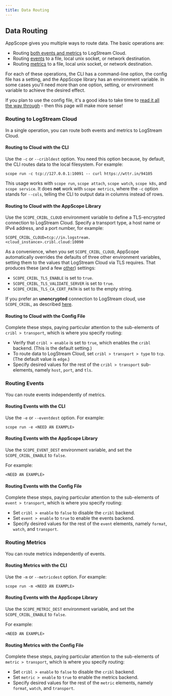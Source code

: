 ```yaml
---
title: Data Routing
---
```


## Data Routing

AppScope gives you multiple ways to route data. The basic operations are:

- Routing [both events and metrics](#routing-to-cloud) to LogStream Cloud.
- Routing [events](#routing-events) to a file, local unix socket, or network destination.
- Routing [metrics](#routing-metrics) to a file, local unix socket, or network destination.

For each of these operations, the CLI has a command-line option, the config file has a setting, and the AppScope library has an environment variable. In some cases you'll need more than one option, setting, or environment variable to achieve the desired effect.

If you plan to use the config file, it's a good idea to take time to [read it all the way through](/docs/config-file) - then this page will make more sense! 

<span id="routing-to-cloud"></span>

### Routing to LogStream Cloud

In a single operation, you can route both events and metrics to LogStream Cloud. 

#### Routing to Cloud with the CLI

Use the `-c` or `--cribldest` option. You need this option because, by default, the CLI routes data to the local filesystem. For example:

```
scope run -c tcp://127.0.0.1:10091 -- curl https://wttr.in/94105
```

This usage works with `scope run`, `scope attach`, `scope watch`, `scope k8s`, and `scope service`. It does **not** work with `scope metrics`, where the `-c` option stands for `--cols`, telling the CLI to output data in columns instead of rows.

#### Routing to Cloud with the AppScope Library 

Use the `SCOPE_CRIBL_CLOUD` environment variable to define a TLS-encrypted connection to LogStream Cloud. Specify a transport type, a host name or IPv4 address, and a port number, for example:

```
SCOPE_CRIBL_CLOUD=tcp://in.logstream.<cloud_instance>.cribl.cloud:10090
```

As a convenience, when you set `SCOPE_CRIBL_CLOUD`, AppScope automatically overrides the defaults of three other environment variables, setting them to the values that LogStream Cloud via TLS requires. That produces these (and a few [other](/docs/logstream-integration#parameter-overrides)) settings:

* `SCOPE_CRIBL_TLS_ENABLE` is set to `true`.
* `SCOPE_CRIBL_TLS_VALIDATE_SERVER` is set to `true`.
* `SCOPE_CRIBL_TLS_CA_CERT_PATH` is set to the empty string.

If you prefer an **unencrypted** connection to LogStream cloud, use `SCOPE_CRIBL`, as described [here](/docs/logstream-integration#connecting-to-logstream-cloud-unencrypted).

#### Routing to Cloud with the Config File

Complete these steps, paying particular attention to the sub-elements of `cribl > transport`, which is where you specify routing:

* Verify that `cribl > enable` is set to `true`, which enables the `cribl` backend. (This is the default setting.)
* To route data to LogStream Cloud, set `cribl > transport > type` to `tcp`. (The default value is `edge`.)
* Specify desired values for the rest of the `cribl > transport` sub-elements, namely `host`, `port`, and `tls`.

<span id="routing-events"></span>

### Routing Events

You can route events independently of metrics.

#### Routing Events with the CLI

Use the `-e` or `--eventdest` option. For example:

```
scope run -e <NEED AN EXAMPLE>
```

#### Routing Events with the AppScope Library 

Use the `SCOPE_EVENT_DEST` environment variable, and set the `SCOPE_CRIBL_ENABLE` to `false`.

For example:

```
<NEED AN EXAMPLE>
```

#### Routing Events with the Config File

Complete these steps, paying particular attention to the sub-elements of `event > transport`, which is where you specify routing:

* Set `cribl > enable` to `false` to disable the `cribl` backend.
* Set `event > enable` to `true` to enable the events backend.
* Specify desired values for the rest of the `event` elements, namely `format`, `watch`, and `transport`.

<span id="routing-metrics"></span>

### Routing Metrics

You can route metrics independently of events.

#### Routing Metrics with the CLI

Use the `-m` or `--metricdest` option. For example:

```
scope run -m <NEED AN EXAMPLE>
```

<!-- What about ...   --metricformat string   Set format of metrics output (statsd|ndjson); default is "ndjson" -->

#### Routing Events with the AppScope Library 

Use the `SCOPE_METRIC_DEST` environment variable, and set the `SCOPE_CRIBL_ENABLE` to `false`.

For example:

```
<NEED AN EXAMPLE>
```

#### Routing Metrics with the Config File

Complete these steps, paying particular attention to the sub-elements of `metric > transport`, which is where you specify routing:

* Set `cribl > enable` to `false` to disable the `cribl` backend.
* Set `metric > enable` to `true` to enable the metrics backend.
* Specify desired values for the rest of the `metric` elements, namely `format`, `watch`, and `transport`.

